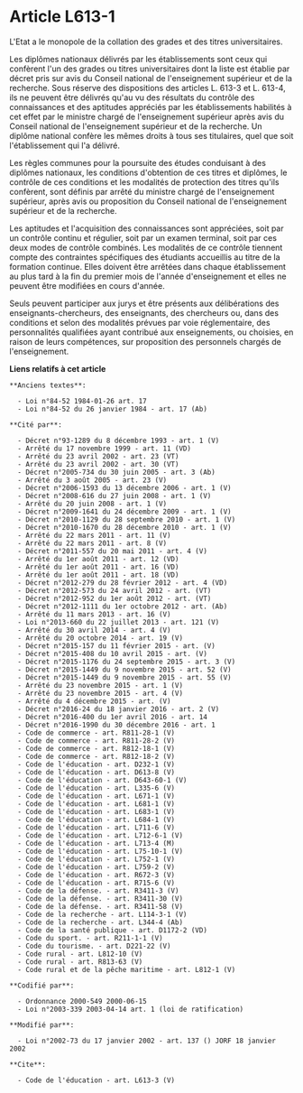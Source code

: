# Article L613-1

L'Etat a le monopole de la collation des grades et des titres universitaires. 

Les diplômes nationaux délivrés par les établissements sont ceux qui confèrent l'un des grades ou titres universitaires dont
la liste est établie par décret pris sur avis du Conseil national de l'enseignement supérieur et de la recherche. Sous
réserve des dispositions des articles L. 613-3 et L. 613-4, ils ne peuvent être délivrés qu'au vu des résultats du contrôle
des connaissances et des aptitudes appréciés par les établissements habilités à cet effet par le ministre chargé de
l'enseignement supérieur après avis du Conseil national de l'enseignement supérieur et de la recherche. Un diplôme national
confère les mêmes droits à tous ses titulaires, quel que soit l'établissement qui l'a délivré. 

Les règles communes pour la poursuite des études conduisant à des diplômes nationaux, les conditions d'obtention de ces
titres et diplômes, le contrôle de ces conditions et les modalités de protection des titres qu'ils confèrent, sont définis
par arrêté du ministre chargé de l'enseignement supérieur, après avis ou proposition du Conseil national de l'enseignement
supérieur et de la recherche. 

Les aptitudes et l'acquisition des connaissances sont appréciées, soit par un contrôle continu et régulier, soit par un
examen terminal, soit par ces deux modes de contrôle combinés. Les modalités de ce contrôle tiennent compte des contraintes
spécifiques des étudiants accueillis au titre de la formation continue. Elles doivent être arrêtées dans chaque établissement
au plus tard à la fin du premier mois de l'année d'enseignement et elles ne peuvent être modifiées en cours d'année. 

Seuls peuvent participer aux jurys et être présents aux délibérations des enseignants-chercheurs, des enseignants, des
chercheurs ou, dans des conditions et selon des modalités prévues par voie réglementaire, des personnalités qualifiées ayant
contribué aux enseignements, ou choisies, en raison de leurs compétences, sur proposition des personnels chargés de
l'enseignement.

**Liens relatifs à cet article**

	**Anciens textes**:

	  - Loi n°84-52 1984-01-26 art. 17
	  - Loi n°84-52 du 26 janvier 1984 - art. 17 (Ab)

	**Cité par**:

	  - Décret n°93-1289 du 8 décembre 1993 - art. 1 (V)
	  - Arrêté du 17 novembre 1999 - art. 11 (VD)
	  - Arrêté du 23 avril 2002 - art. 23 (VT)
	  - Arrêté du 23 avril 2002 - art. 30 (VT)
	  - Décret n°2005-734 du 30 juin 2005 - art. 3 (Ab)
	  - Arrêté du 3 août 2005 - art. 23 (V)
	  - Décret n°2006-1593 du 13 décembre 2006 - art. 1 (V)
	  - Décret n°2008-616 du 27 juin 2008 - art. 1 (V)
	  - Arrêté du 20 juin 2008 - art. 1 (V)
	  - Décret n°2009-1641 du 24 décembre 2009 - art. 1 (V)
	  - Décret n°2010-1129 du 28 septembre 2010 - art. 1 (V)
	  - Décret n°2010-1670 du 28 décembre 2010 - art. 1 (V)
	  - Arrêté du 22 mars 2011 - art. 11 (V)
	  - Arrêté du 22 mars 2011 - art. 8 (V)
	  - Décret n°2011-557 du 20 mai 2011 - art. 4 (V)
	  - Arrêté du 1er août 2011 - art. 12 (VD)
	  - Arrêté du 1er août 2011 - art. 16 (VD)
	  - Arrêté du 1er août 2011 - art. 18 (VD)
	  - Décret n°2012-279 du 28 février 2012 - art. 4 (VD)
	  - Décret n°2012-573 du 24 avril 2012 - art. (VT)
	  - Décret n°2012-952 du 1er août 2012 - art. (VT)
	  - Décret n°2012-1111 du 1er octobre 2012 - art. (Ab)
	  - Arrêté du 11 mars 2013 - art. 16 (V)
	  - Loi n°2013-660 du 22 juillet 2013 - art. 121 (V)
	  - Arrêté du 30 avril 2014 - art. 4 (V)
	  - Arrêté du 20 octobre 2014 - art. 19 (V)
	  - Décret n°2015-157 du 11 février 2015 - art. (V)
	  - Décret n°2015-408 du 10 avril 2015 - art. (V)
	  - Décret n°2015-1176 du 24 septembre 2015 - art. 3 (V)
	  - Décret n°2015-1449 du 9 novembre 2015 - art. 52 (V)
	  - Décret n°2015-1449 du 9 novembre 2015 - art. 55 (V)
	  - Arrêté du 23 novembre 2015 - art. 1 (V)
	  - Arrêté du 23 novembre 2015 - art. 4 (V)
	  - Arrêté du 4 décembre 2015 - art. (V)
	  - Décret n°2016-24 du 18 janvier 2016 - art. 2 (V)
	  - Décret n°2016-400 du 1er avril 2016 - art. 14
	  - Décret n°2016-1990 du 30 décembre 2016 - art. 1
	  - Code de commerce - art. R811-28-1 (V)
	  - Code de commerce - art. R811-28-2 (V)
	  - Code de commerce - art. R812-18-1 (V)
	  - Code de commerce - art. R812-18-2 (V)
	  - Code de l'éducation - art. D232-1 (V)
	  - Code de l'éducation - art. D613-8 (V)
	  - Code de l'éducation - art. D643-60-1 (V)
	  - Code de l'éducation - art. L335-6 (V)
	  - Code de l'éducation - art. L671-1 (V)
	  - Code de l'éducation - art. L681-1 (V)
	  - Code de l'éducation - art. L683-1 (V)
	  - Code de l'éducation - art. L684-1 (V)
	  - Code de l'éducation - art. L711-6 (V)
	  - Code de l'éducation - art. L712-6-1 (V)
	  - Code de l'éducation - art. L713-4 (M)
	  - Code de l'éducation - art. L75-10-1 (V)
	  - Code de l'éducation - art. L752-1 (V)
	  - Code de l'éducation - art. L759-2 (V)
	  - Code de l'éducation - art. R672-3 (V)
	  - Code de l'éducation - art. R715-6 (V)
	  - Code de la défense. - art. R3411-3 (V)
	  - Code de la défense. - art. R3411-30 (V)
	  - Code de la défense. - art. R3411-58 (V)
	  - Code de la recherche - art. L114-3-1 (V)
	  - Code de la recherche - art. L344-4 (Ab)
	  - Code de la santé publique - art. D1172-2 (VD)
	  - Code du sport. - art. R211-1-1 (V)
	  - Code du tourisme. - art. D221-22 (V)
	  - Code rural - art. L812-10 (V)
	  - Code rural - art. R813-63 (V)
	  - Code rural et de la pêche maritime - art. L812-1 (V)

	**Codifié par**:

	  - Ordonnance 2000-549 2000-06-15
	  - Loi n°2003-339 2003-04-14 art. 1 (loi de ratification)

	**Modifié par**:

	  - Loi n°2002-73 du 17 janvier 2002 - art. 137 () JORF 18 janvier 2002

	**Cite**:

	  - Code de l'éducation - art. L613-3 (V)
